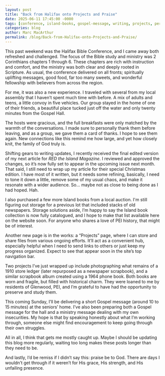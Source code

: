 ```yaml
---
layout: post
title: "Back from Halifax onto Projects and Praise"
date: 2025-06-11 17:45:00 -0000
tags: [conference, island-books, gospel-message, writing, projects, personal]
categories: blog
author: Marc MacArthur
permalink: /blog/Back-from-Halifax-onto-Projects-and-Praise/
---
```


This past weekend was the Halifax Bible Conference, and I came away both refreshed and challenged. The focus of the Bible study and ministry was 2 Corinthians chapters 1 through 6. These chapters are rich with instruction and comfort, and the ministry was both clear and deeply rooted in Scripture. As usual, the conference delivered on all fronts; spiritually uplifting messages, good food, far too many sweets, and wonderful fellowship with believers from across the region.

For me, it was also a new experience. I traveled with several from my local assembly that I haven’t spent much time with before. A mix of adults and teens, a little convoy in five vehicles. Our group stayed in the home of one of their friends, a beautiful place tucked just off the water and only twenty minutes from the Gospel Hall.

<!--more-->

The hosts were gracious, and the full breakfasts were only matched by the warmth of the conversations. I made sure to personally thank them before leaving, and as a group, we gave them a card of thanks. I hope to see them again. New connections like this remind me how large, and yet how closely knit, the family of God truly is.

Shifting gears to writing updates, I recently received the final edited version of my next article for *RED the Island Magazine*. I reviewed and approved the changes, so it’s now fully set to appear in the upcoming issue next month. That said, I still need to wrap up my article for their special Christmas edition. I have most of it written, but it needs some refining, basically, I need to tone it down a little, remove some of my usual chaos, and make it resonate with a wider audience. So... maybe not as close to being done as I had hoped. Hah.

I also purchased a few more Island books from a local auction. I'm still figuring out storage for a previous lot that included stacks of old newspapers. Storage solutions aside, I’m happy to say the Island book collection is now fully catalogued, and I hope to make that list available here on the website soon. For anyone who shares a love of PEI history, that might be of interest.

Another new page is in the works: a “Projects” page, where I can store and share files from various ongoing efforts. It’ll act as a convenient hub, especially helpful when I need to send links to others or just keep my progress organized. Expect to see that appear soon in the site’s top navigation bar.

Two projects I’ve just wrapped up include photographing what remains of a 1910 store ledger (later repurposed as a newspaper scrapbook), and a similar scrapbook album created using a 1964 phone book. Both books are worn and fragile, but filled with historical charm. They were loaned to me by residents of Glenwood, PEI, and I’m grateful to have had the opportunity to preserve and study them.

This coming Sunday, I’ll be delivering a short Gospel message (around 10 to 15 minutes) at the seniors’ home. I’ve also been preparing both a Gospel message for the hall and a ministry message dealing with my own insecurities. My hope is that by speaking honestly about what I’m working through, someone else might find encouragement to keep going through their own struggles.

All in all, I think that gets me mostly caught up. Maybe I should be updating this blog more regularly, waiting too long makes these posts longer than they need to be.

And lastly, I’d be remiss if I didn’t say this: praise be to God. There are days I wouldn’t get through if it weren’t for His grace, His strength, and His unfailing presence.

